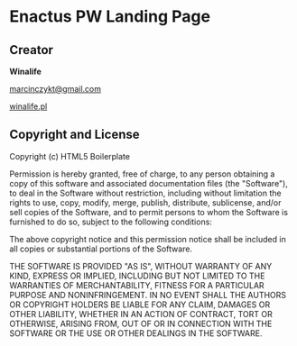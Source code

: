 # Enactus PW Landing Page## Creator**Winalife** [marcinczykt@gmail.com](marcinczykt@gmail.com)[winalife.pl](http://winalife.pl/)## Copyright and LicenseCopyright (c) HTML5 BoilerplatePermission is hereby granted, free of charge, to any person obtaining a copy ofthis software and associated documentation files (the "Software"), to deal inthe Software without restriction, including without limitation the rights touse, copy, modify, merge, publish, distribute, sublicense, and/or sell copiesof the Software, and to permit persons to whom the Software is furnished to doso, subject to the following conditions:The above copyright notice and this permission notice shall be included in allcopies or substantial portions of the Software.THE SOFTWARE IS PROVIDED "AS IS", WITHOUT WARRANTY OF ANY KIND, EXPRESS ORIMPLIED, INCLUDING BUT NOT LIMITED TO THE WARRANTIES OF MERCHANTABILITY,FITNESS FOR A PARTICULAR PURPOSE AND NONINFRINGEMENT. IN NO EVENT SHALL THEAUTHORS OR COPYRIGHT HOLDERS BE LIABLE FOR ANY CLAIM, DAMAGES OR OTHERLIABILITY, WHETHER IN AN ACTION OF CONTRACT, TORT OR OTHERWISE, ARISING FROM,OUT OF OR IN CONNECTION WITH THE SOFTWARE OR THE USE OR OTHER DEALINGS IN THESOFTWARE.